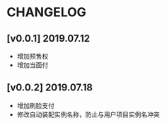 # CHANGELOG

## [v0.0.1] 2019.07.12
- 增加预售权
- 增加当面付
## [v0.0.2] 2019.07.18
- 增加刷脸支付
- 修改自动装配实例名称，防止与用户项目实例名冲突
